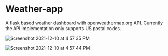 # Weather-app
A flask based weather dashboard with openweathermap.org API. Currently the API implementation only supports US postal codes.


![Screenshot 2021-12-10 at 4 57 35 PM](https://user-images.githubusercontent.com/19812569/145606147-b12cb947-4b04-44da-9c11-5ea8db44045e.png)

![Screenshot 2021-12-10 at 4 57 44 PM](https://user-images.githubusercontent.com/19812569/145605997-62e35bde-8e4c-4876-8c51-f9a9901eff74.png)





